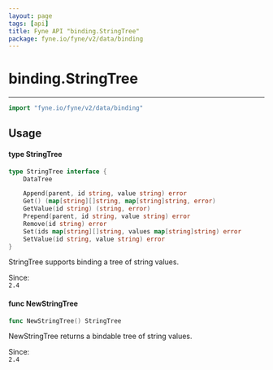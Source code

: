 ```yaml
---
layout: page
tags: [api]
title: Fyne API "binding.StringTree"
package: fyne.io/fyne/v2/data/binding
---
```


# binding.StringTree
---
```go
import "fyne.io/fyne/v2/data/binding"
```

## Usage

#### type StringTree

```go
type StringTree interface {
	DataTree

	Append(parent, id string, value string) error
	Get() (map[string][]string, map[string]string, error)
	GetValue(id string) (string, error)
	Prepend(parent, id string, value string) error
	Remove(id string) error
	Set(ids map[string][]string, values map[string]string) error
	SetValue(id string, value string) error
}
```

StringTree supports binding a tree of string values.


<div class="since">Since: <code>
2.4</code></div>

#### func  NewStringTree

```go
func NewStringTree() StringTree
```
NewStringTree returns a bindable tree of string values.


<div class="since">Since: <code>
2.4</code></div>
